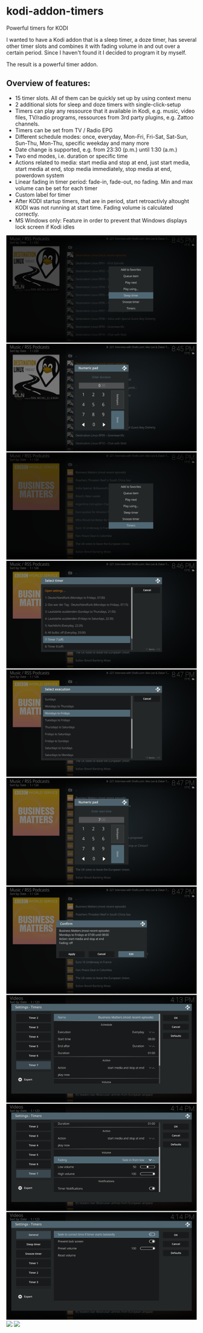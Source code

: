 # kodi-addon-timers
Powerful timers for KODI

I wanted to have a Kodi addon that is a sleep timer, a doze timer, has several other timer slots and combines it with fading volume in and out over a certain period. Since I haven't found it I decided to program it by myself. 

The result is a powerful timer addon.  

## Overview of features:
* 15 timer slots. All of them can be quickly set up by using context menu
* 2 additional slots for sleep and doze timers with single-click-setup 
* Timers can play any ressource that it available in Kodi, e.g. music, video files, TV/radio programs, ressources from 3rd party plugins, e.g. Zattoo channels. 
* Timers can be set from TV / Radio EPG
* Different schedule modes: once, everyday, Mon-Fri, Fri-Sat, Sat-Sun, Sun-Thu, Mon-Thu, specific weekday and many more
* Date change is supported, e.g. from 23:30 (p.m.) until 1:30 (a.m.) 
* Two end modes, i.e. duration or specific time
* Actions related to media: start media and stop at end, just start media, start media at end, stop media immediately, stop media at end, powerdown system
* Linear fading in timer period: fade-in, fade-out, no fading. Min and max volume can be set for each timer
* Custom label for timer
* After KODI startup timers, that are in period, start retroactivly altought KODI was not running at start time. Fading volume is calculated correctly.
* MS Windows only: Feature in order to prevent that Windows displays lock screen if Kodi idles

<img src="script.timers/resources/assets/screenshot_01.png?raw=true">

<img src="script.timers/resources/assets/screenshot_02.png?raw=true">

<img src="script.timers/resources/assets/screenshot_03.png?raw=true">

<img src="script.timers/resources/assets/screenshot_04.png?raw=true">

<img src="script.timers/resources/assets/screenshot_05.png?raw=true">

<img src="script.timers/resources/assets/screenshot_06.png?raw=true">

<img src="script.timers/resources/assets/screenshot_07.png?raw=true">

<img src="script.timers/resources/assets/screenshot_08.png?raw=true">

<img src="script.timers/resources/assets/screenshot_09.png?raw=true">

<img src="script.timers/resources/assets/screenshot_10.png?raw=true">

<img src="script.timers/resources/assets/screenshot_11.png?raw=true">

<img src="script.timers/resources/assets/screenshot_12.png?raw=true">
